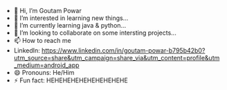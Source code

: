 - 👋 Hi, I’m Goutam Powar
- 👀 I’m interested in learning new things...
- 🌱 I’m currently learning java & python...
- 💞️ I’m looking to collaborate on some intersting projects...
- 📫 How to reach me
- LinkedIn: https://www.linkedin.com/in/goutam-powar-b795b42b0?utm_source=share&utm_campaign=share_via&utm_content=profile&utm_medium=android_app
- 😄 Pronouns: He/Him
- ⚡ Fun fact: HEHEHEHEHEHEHEHEHEHE

<!---
Powar-Goutxm/Powar-Goutxm is a ✨ special ✨ repository because its `README.md` (this file) appears on your GitHub profile.
You can click the Preview link to take a look at your changes.
--->
